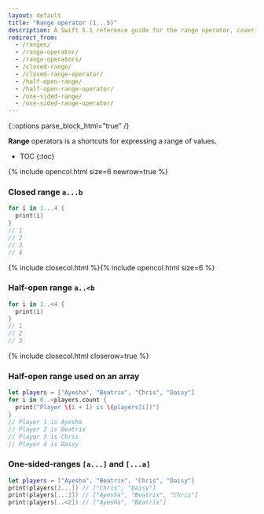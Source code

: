 ```yaml
---
layout: default
title: "Range operator (1...5)"
description: A Swift 5.1 reference guide for the range operator, covering closed ranges, half-open ranges, one-sided ranges, and including an array example.
redirect_from:
  - /ranges/
  - /range-operator/
  - /range-operators/
  - /closed-range/
  - /closed-range-operator/
  - /half-open-range/
  - /half-open-range-operator/
  - /one-sided-range/
  - /one-sided-range-operator/
---
```

{::options parse_block_html="true" /}

**Range** operators is a shortcuts for expressing a range of values.

* TOC
{:toc}

{% include opencol.html size=6 newrow=true %}

### Closed range `a...b`

```swift
for i in 1...4 {
  print(i)
}
// 1
// 2
// 3
// 4
```

{% include closecol.html %}{% include opencol.html size=6 %}

### Half-open range `a..<b`

```swift
for i in 1..<4 {
  print(i)
}
// 1
// 2
// 3
```

{% include closecol.html closerow=true %}

### Half-open range used on an array

```swift
let players = ["Ayesha", "Beatrix", "Chris", "Daisy"]
for i in 0..<players.count {
  print("Player \(i + 1) is \(players[i])")
}
// Player 1 is Ayesha
// Player 2 is Beatrix
// Player 3 is Chris
// Player 4 is Daisy
```

### One-sided-ranges `[a...]` and `[...a]`

```swift
let players = ["Ayesha", "Beatrix", "Chris", "Daisy"]
print(players[2...]) // ["Chris", "Daisy"]
print(players[...2]) // ["Ayesha", "Beatrix", "Chris"]
print(players[..<2]) // ["Ayesha", "Beatrix"]
```
